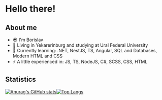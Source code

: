 # Hello there!

## About me
- :sunglasses: I'm Borislav
- :school: Living in Yekarerinburg and studying at Ural Federal University
- 🌱 Currently learning: .NET, NestJS, TS, Angular, SQL and Databases, Modern HTML and CSS
- :zap: A little experienced in: JS, TS, NodeJS, C#, SCSS, CSS, HTML

## Statistics

[![Anurag's GitHub stats](https://github-readme-stats.vercel.app/api?username=Handehoch&theme=dark&show_icons=true)](https://github.com/anuraghazra/github-readme-stats)[![Top Langs](https://github-readme-stats.vercel.app/api/top-langs/?username=Handehoch&theme=dark&layout=compact)](https://github.com/anuraghazra/github-readme-stats)
